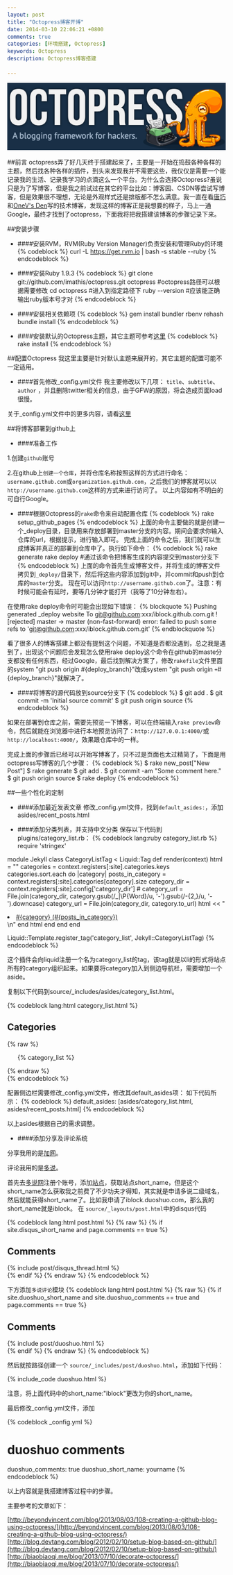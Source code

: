 ```yaml
---
layout: post
title: "Octopress博客开博"
date: 2014-03-10 22:06:21 +0800
comments: true
categories: [环境搭建, Octopress]
keywords: Octopress
description: Octopress博客搭建

---
```


![alt text](/images/20140310/octopress.png "octopress")

##前言
octopress弄了好几天终于搭建起来了，主要是一开始在捣鼓各种各样的主题，然后找各种各样的插件，到头来发现我并不需要这些，我仅仅是需要一个能记录我的生活、记录我学习的点滴这么一个平台。为什么会选择Octopress?虽说只是为了写博客，但是我之前试过在其它的平台比如：博客园、CSDN等尝试写博客，但是效果很不理想，无论是外观样式还是排版都不怎么满意。我一直在看[唐巧](http://blog.devtang.com/ "唐巧")和[OneV's Den](http://onevcat.com/ "上善若水")写的技术博客，发现这样的博客正是我想要的样子，马上一通Google，最终才找到了octopress，下面我将把我搭建该博客的步骤记录下来。

<!--more-->

##安装步骤
* ####安装RVM，RVM(Ruby Version Manager)负责安装和管理Ruby的环境
{% codeblock %}
curl -L https://get.rvm.io | bash -s stable --ruby
{% endcodeblock %}

* ####安装Ruby 1.9.3
{% codeblock %}
git clone git://github.com/imathis/octopress.git octopress 			#octopress路径可以根据需要修改
cd octopress 		#进入到指定路径下
ruby --version 		#应该能正确输出ruby版本号才对
{% endcodeblock %}

* ####安装相关依赖项
{% codeblock %}
gem install bundler
rbenv rehash
bundle install
{% endcodeblock %}

* ####安装默认的Octopress主题，其它主题可参考[这里](https://github.com/imathis/octopress/wiki/3rd-Party-Octopress-Themes, "主题列表")
{% codeblock %}
rake install
{% endcodeblock %}

##配置Octopress
我这里主要是针对默认主题来展开的，其它主题的配置可能不一定适用。

* ####首先修改_config.yml文件
我主要修改以下几项：
`title`、`subtitle`、`author`
，并且删除twitter相关的信息，由于GFW的原因，将会造成页面load很慢。

关于_config.yml文件中的更多内容，请看[这里](http://octopress.org/)

##将博客部署到github上
* ####准备工作

1.创建`github`账号

2.在github上`创建一个仓库`，并将仓库名称按照这样的方式进行命名：`username.github.com`或`organization.github.com`，之后我们的博客就可以以`http://username.github.com`这样的方式来进行访问了。
以上内容如有不明白的可自行Google。

* ####根据Octopress的`rake`命令来自动配置仓库
{% codeblock %}
rake setup_github_pages
{% endcodeblock %}
上面的命令主要做的就是创建一个_deploy目录，目录用来存放部署到master分支的内容。期间会要求你输入仓库的url，根据提示，进行输入即可。
完成上面的命令之后，我们就可以生成博客并真正的部署到仓库中了。执行如下命令：
{% codeblock %}
rake generate
rake deploy		#通过该命令把博客生成的内容提交到master分支下
{% endcodeblock %}
上面的命令首先生成博客文件，并将生成的博客文件拷贝到`_deploy/`目录下，然后将这些内容添加到git中，并commit和push到仓库的`master`分支。
现在可以访问`http://username.github.com`了。注意：有时候可能会有延时，要等几分钟才能打开（我等了10分钟左右）。

在使用rake deploy命令时可能会出现如下错误：
{% blockquote %}
Pushing generated _deploy website
To git@github.com:xxx/iblock.github.com.git
 ! [rejected]        master -> master (non-fast-forward)
error: failed to push some refs to 'git@github.com:xxx/iblock.github.com.git'
{% endblockquote %}

看了很多人的博客搭建上都没有提到这个问题，不知道是否都没遇到，总之我是遇到了，出现这个问题后会发现怎么使用rake deploy这个命令在github的maste分支都没有任何东西，经过Google，最后找到解决方案了，修改`rakefile`文件里面的system "git push origin #{deploy_branch}"改成system "git push origin `+`#{deploy_branch}"就解决了。

* ####将博客的源代码放到source分支下
{% codeblock %}
$ git add .
$ git commit -m 'Initial source commit'
$ git push origin source
{% endcodeblock %}

如果在部署到仓库之前，需要先预览一下博客，可以在终端输入`rake preview`命令，然后就能在浏览器中进行本地预览访问了：`http://127.0.0.1:4000/`或`http://localhost:4000/`，效果跟仓库中的一样。

完成上面的步骤后已经可以开始写博客了，只不过是页面也太过精简了，下面是用octopress写博客的几个步骤：
{% codeblock %}
$ rake new_post["New Post"]
$ rake generate
$ git add .
$ git commit -am "Some comment here." 
$ git push origin source
$ rake deploy
{% endcodeblock %}

##一些个性化的定制
* ####添加最近发表文章
修改_config.yml文件，找到`default_asides:`，添加asides/recent_posts.html

* ####添加分类列表，并支持中文分类
保存以下代码到plugins/category_list.rb：
{% codeblock lang:ruby category_list.rb %}
require 'stringex'

module Jekyll
  class CategoryListTag < Liquid::Tag
    def render(context)
      html = ""
      categories = context.registers[:site].categories.keys
      categories.sort.each do |category|
        posts_in_category = context.registers[:site].categories[category].size
        category_dir = context.registers[:site].config['category_dir']
        # category_url = File.join(category_dir, category.gsub(/_|\P{Word}/u, '-').gsub(/-{2,}/u, '-').downcase)
        category_url = File.join(category_dir, category.to_url)
        html << "<li class='category'><a href='/#{category_url}/'>#{category} (#{posts_in_category})</a></li>\n"
      end
      html
    end
  end
end

Liquid::Template.register_tag('category_list', Jekyll::CategoryListTag)
{% endcodeblock %}

这个插件会向liquid注册一个名为category_list的tag，该tag就是以li的形式将站点所有的category组织起来。如果要将category加入到侧边导航栏，需要增加一个aside。

复制以下代码到source/_includes/asides/category_list.html。

{% codeblock lang:html category_list.html %}
<section>
  <h1>Categories</h1>
  {% raw %}
  <ul id="categories">
    {% category_list %}
  </ul>
  {% endraw %}
</section>
{% endcodeblock %}

配置侧边栏需要修改_config.yml文件，修改其default_asides项：
如下代码所示：
{% codeblock %}
default_asides: [asides/category_list.html, asides/recent_posts.html]
{% endcodeblock %}

以上asides根据自己的需求调整。

* ####添加分享及评论系统

分享我用的是[加网](http://www.jiathis.com/)。

评论我用的是[多说](http://duoshuo.com/)。

首先去[多说网](http://iblock.duoshuo.com/)注册个账号，添加[站点](http://duoshuo.com/create-site/)，获取站点short_name，但是这个short_name怎么获取我之前费了不少功夫才得知，其实就是申请多说二级域名，然后就能获得short_name了。比如我申请了iblock.duoshuo.com，那么我的short_name就是iblock。
在 `source/_layouts/post.html`中的disqus代码

{% codeblock lang:html post.html %}
{% raw %}
{% if site.disqus_short_name and page.comments == true %}
  <section>
    <h1>Comments</h1>
    <div id="disqus_thread" aria-live="polite">{% include post/disqus_thread.html %}</div>
  </section>
{% endif %}
{% endraw %}
{% endcodeblock %}

下方添加`多说评论`模块
{% codeblock lang:html post.html %}
{% raw %}
{% if site.duoshuo_short_name and site.duoshuo_comments == true and page.comments == true %}
  <section>
    <h1>Comments</h1>
    <div id="comments" aria-live="polite">{% include post/duoshuo.html %}</div>
  </section>
{% endif %}
{% endraw %}
{% endcodeblock %}

然后就按路径创建一个 `source/_includes/post/duoshuo.html`，添加如下代码：

{% include_code duoshuo.html %}

注意，将上面代码中的short_name:"iblock"更改为你的short_name。

最后修改_config.yml文件，添加

{% codeblock _config.yml %}
# duoshuo comments
duoshuo_comments: true
duoshuo_short_name: yourname
{% endcodeblock %}

以上内容就是我搭建博客过程中的步骤。

主要参考的文章如下：

[http://beyondvincent.com/blog/2013/08/03/108-creating-a-github-blog-using-octopress/](http://beyondvincent.com/blog/2013/08/03/108-creating-a-github-blog-using-octopress/)
[http://blog.devtang.com/blog/2012/02/10/setup-blog-based-on-github/](http://blog.devtang.com/blog/2012/02/10/setup-blog-based-on-github/)
[http://biaobiaoqi.me/blog/2013/07/10/decorate-octopress/](http://biaobiaoqi.me/blog/2013/07/10/decorate-octopress/)








